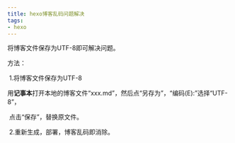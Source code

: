 ```yaml
---
title: hexo博客乱码问题解决
tags: 
- hexo
---
```


将博客文件保存为UTF-8即可解决问题。

<!--more-->

方法：

​    1.将博客文件保存为UTF-8

​     用**记事本**打开本地的博客文件“xxx.md”，然后点“另存为”，“编码(E):”选择“UTF-8”，

​	点击“保存”，替换原文件。

​    2.重新生成，部署，博客乱码即消除。